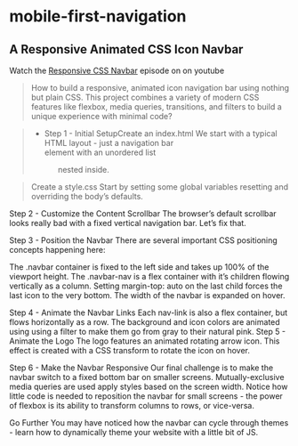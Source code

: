 # mobile-first-navigation
## A Responsive Animated CSS Icon Navbar

Watch the [Responsive CSS Navbar](https://youtu.be/biOMz4puGt8) episode on on youtube


> How to build a responsive, animated icon navigation bar using nothing but plain CSS. This project combines a variety of modern CSS features like flexbox, media queries, transitions, and filters to build a unique experience with minimal code?

> - Step 1 - Initial SetupCreate an index.html
> We start with a typical HTML layout - just a navigation bar <nav> element with an unordered list <ul> nested inside.
  
> Create a style.css
> Start by setting some global variables resetting and overriding the body’s defaults.


Step 2 - Customize the Content Scrollbar
The browser’s default scrollbar looks really bad with a fixed vertical navigation bar. Let’s fix that.

Step 3 - Position the Navbar
There are several important CSS positioning concepts happening here:

The .navbar container is fixed to the left side and takes up 100% of the viewport height.
The .navbar-nav is a flex container with it’s children flowing vertically as a column.
Setting margin-top: auto on the last child forces the last icon to the very bottom.
The width of the navbar is expanded on hover.


Step 4 - Animate the Navbar Links
Each nav-link is also a flex container, but flows horizontally as a row. The background and icon colors are animated using using a filter to make them go from gray to their natural pink.
Step 5 - Animate the Logo
The logo features an animated rotating arrow icon. This effect is created with a CSS transform to rotate the icon on hover.

Step 6 - Make the Navbar Responsive
Our final challenge is to make the navbar switch to a fixed bottom bar on smaller screens. Mutually-exclusive media queries are used apply styles based on the screen width. Notice how little code is needed to reposition the navbar for small screens - the power of flexbox is its ability to transform columns to rows, or vice-versa.

Go Further
You may have noticed how the navbar can cycle through themes - learn how to dynamically theme your website with a little bit of JS.
